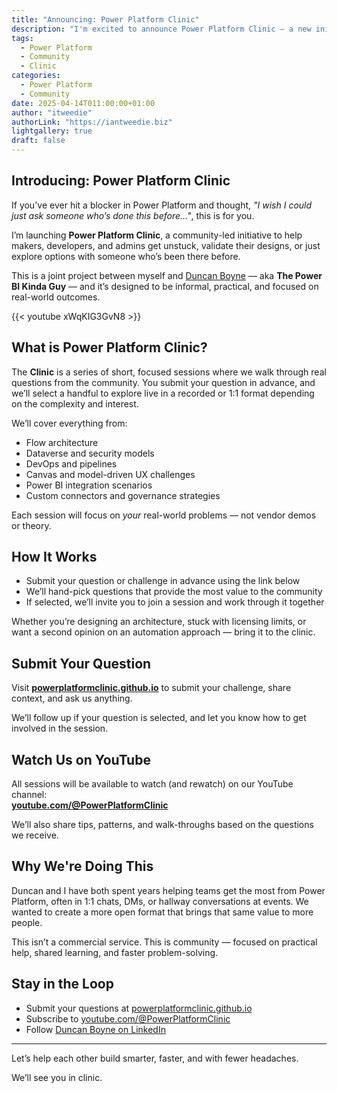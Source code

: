 ```yaml
---
title: "Announcing: Power Platform Clinic"
description: "I'm excited to announce Power Platform Clinic — a new initiative created with Duncan Boyne to support makers, developers, and admins across the Power Platform. Submit your challenge and join us as we explore real-world problems live on YouTube."
tags:
  - Power Platform
  - Community
  - Clinic
categories:
  - Power Platform
  - Community
date: 2025-04-14T011:00:00+01:00
author: "itweedie"
authorLink: "https://iantweedie.biz"
lightgallery: true
draft: false
---
```


## Introducing: Power Platform Clinic

If you've ever hit a blocker in Power Platform and thought, *"I wish I could just ask someone who’s done this before…"*, this is for you.

I’m launching **Power Platform Clinic**, a community-led initiative to help makers, developers, and admins get unstuck, validate their designs, or just explore options with someone who’s been there before.

This is a joint project between myself and [Duncan Boyne](https://www.linkedin.com/in/duncanboyne/) — aka **The Power BI Kinda Guy** — and it’s designed to be informal, practical, and focused on real-world outcomes.

{{< youtube xWqKIG3GvN8 >}}

## What is Power Platform Clinic?

The **Clinic** is a series of short, focused sessions where we walk through real questions from the community. You submit your question in advance, and we’ll select a handful to explore live in a recorded or 1:1 format depending on the complexity and interest.

We’ll cover everything from:

- Flow architecture  
- Dataverse and security models  
- DevOps and pipelines  
- Canvas and model-driven UX challenges  
- Power BI integration scenarios  
- Custom connectors and governance strategies  

Each session will focus on *your* real-world problems — not vendor demos or theory.

## How It Works

- Submit your question or challenge in advance using the link below  
- We’ll hand-pick questions that provide the most value to the community  
- If selected, we’ll invite you to join a session and work through it together  

Whether you’re designing an architecture, stuck with licensing limits, or want a second opinion on an automation approach — bring it to the clinic.

## Submit Your Question

Visit **[powerplatformclinic.github.io](https://powerplatformclinic.github.io)** to submit your challenge, share context, and ask us anything.

We’ll follow up if your question is selected, and let you know how to get involved in the session.

## Watch Us on YouTube

All sessions will be available to watch (and rewatch) on our YouTube channel:  
**[youtube.com/@PowerPlatformClinic](https://youtube.com/@PowerPlatformClinic)**

We’ll also share tips, patterns, and walk-throughs based on the questions we receive.

## Why We're Doing This

Duncan and I have both spent years helping teams get the most from Power Platform, often in 1:1 chats, DMs, or hallway conversations at events. We wanted to create a more open format that brings that same value to more people.

This isn’t a commercial service. This is community — focused on practical help, shared learning, and faster problem-solving.

## Stay in the Loop

- Submit your questions at [powerplatformclinic.github.io](https://powerplatformclinic.github.io)  
- Subscribe to [youtube.com/@PowerPlatformClinic](https://youtube.com/@PowerPlatformClinic)  
- Follow [Duncan Boyne on LinkedIn](https://www.linkedin.com/in/duncanboyne/)  

---

Let’s help each other build smarter, faster, and with fewer headaches.

We’ll see you in clinic.

